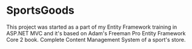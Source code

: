 # SportsGoods

This project was started as a part of my Entity Framework training in ASP.NET MVC and it's based on Adam's Freeman Pro Entity Framework Core 2 book. Complete
Content Management System of a sport's store.

